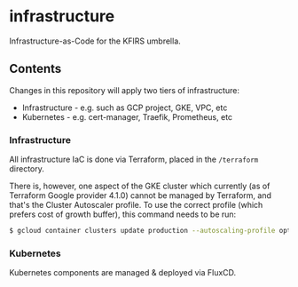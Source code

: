 # infrastructure

Infrastructure-as-Code for the KFIRS umbrella.

## Contents

Changes in this repository will apply two tiers of infrastructure:

* Infrastructure - e.g. such as GCP project, GKE, VPC, etc
* Kubernetes - e.g. cert-manager, Traefik, Prometheus, etc

### Infrastructure

All infrastructure IaC is done via Terraform, placed in the `/terraform` directory.

There is, however, one aspect of the GKE cluster which currently (as of Terraform Google provider 4.1.0) cannot be managed by Terraform, and that's the Cluster Autoscaler profile. To use the correct profile (which prefers cost of growth buffer), this command needs to be run:

```bash
$ gcloud container clusters update production --autoscaling-profile optimize-utilization
```

### Kubernetes

Kubernetes components are managed & deployed via FluxCD. 
